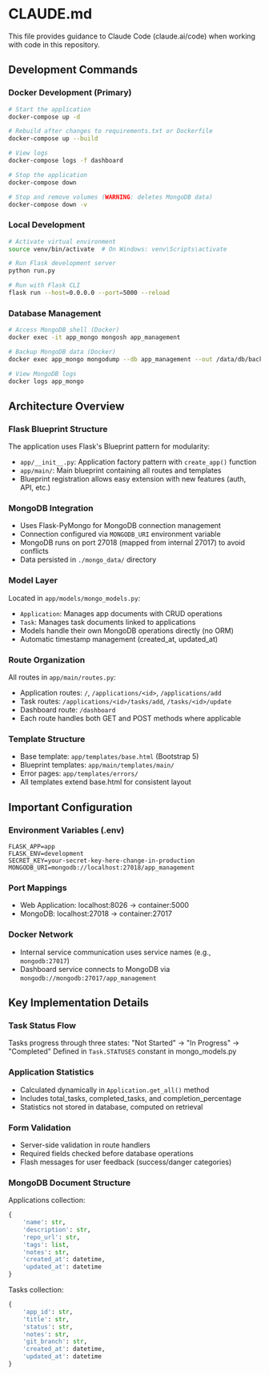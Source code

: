# CLAUDE.md

This file provides guidance to Claude Code (claude.ai/code) when working with code in this repository.

## Development Commands

### Docker Development (Primary)
```bash
# Start the application
docker-compose up -d

# Rebuild after changes to requirements.txt or Dockerfile
docker-compose up --build

# View logs
docker-compose logs -f dashboard

# Stop the application
docker-compose down

# Stop and remove volumes (WARNING: deletes MongoDB data)
docker-compose down -v
```

### Local Development
```bash
# Activate virtual environment
source venv/bin/activate  # On Windows: venv\Scripts\activate

# Run Flask development server
python run.py

# Run with Flask CLI
flask run --host=0.0.0.0 --port=5000 --reload
```

### Database Management
```bash
# Access MongoDB shell (Docker)
docker exec -it app_mongo mongosh app_management

# Backup MongoDB data (Docker)
docker exec app_mongo mongodump --db app_management --out /data/db/backup

# View MongoDB logs
docker logs app_mongo
```

## Architecture Overview

### Flask Blueprint Structure
The application uses Flask's Blueprint pattern for modularity:
- `app/__init__.py`: Application factory pattern with `create_app()` function
- `app/main/`: Main blueprint containing all routes and templates
- Blueprint registration allows easy extension with new features (auth, API, etc.)

### MongoDB Integration
- Uses Flask-PyMongo for MongoDB connection management
- Connection configured via `MONGODB_URI` environment variable
- MongoDB runs on port 27018 (mapped from internal 27017) to avoid conflicts
- Data persisted in `./mongo_data/` directory

### Model Layer
Located in `app/models/mongo_models.py`:
- `Application`: Manages app documents with CRUD operations
- `Task`: Manages task documents linked to applications
- Models handle their own MongoDB operations directly (no ORM)
- Automatic timestamp management (created_at, updated_at)

### Route Organization
All routes in `app/main/routes.py`:
- Application routes: `/`, `/applications/<id>`, `/applications/add`
- Task routes: `/applications/<id>/tasks/add`, `/tasks/<id>/update`
- Dashboard route: `/dashboard`
- Each route handles both GET and POST methods where applicable

### Template Structure
- Base template: `app/templates/base.html` (Bootstrap 5)
- Blueprint templates: `app/main/templates/main/`
- Error pages: `app/templates/errors/`
- All templates extend base.html for consistent layout

## Important Configuration

### Environment Variables (.env)
```
FLASK_APP=app
FLASK_ENV=development
SECRET_KEY=your-secret-key-here-change-in-production
MONGODB_URI=mongodb://localhost:27018/app_management
```

### Port Mappings
- Web Application: localhost:8026 → container:5000
- MongoDB: localhost:27018 → container:27017

### Docker Network
- Internal service communication uses service names (e.g., `mongodb:27017`)
- Dashboard service connects to MongoDB via `mongodb://mongodb:27017/app_management`

## Key Implementation Details

### Task Status Flow
Tasks progress through three states: "Not Started" → "In Progress" → "Completed"
Defined in `Task.STATUSES` constant in mongo_models.py

### Application Statistics
- Calculated dynamically in `Application.get_all()` method
- Includes total_tasks, completed_tasks, and completion_percentage
- Statistics not stored in database, computed on retrieval

### Form Validation
- Server-side validation in route handlers
- Required fields checked before database operations
- Flash messages for user feedback (success/danger categories)

### MongoDB Document Structure
Applications collection:
```python
{
    'name': str,
    'description': str,
    'repo_url': str,
    'tags': list,
    'notes': str,
    'created_at': datetime,
    'updated_at': datetime
}
```

Tasks collection:
```python
{
    'app_id': str,
    'title': str,
    'status': str,
    'notes': str,
    'git_branch': str,
    'created_at': datetime,
    'updated_at': datetime
}
```